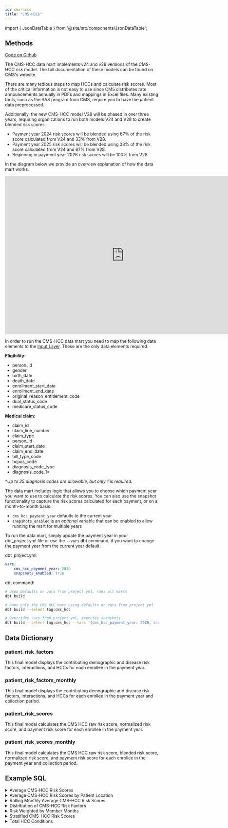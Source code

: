 ```yaml
---
id: cms-hccs
title: "CMS-HCCs"
---
```


import { JsonDataTable } from '@site/src/components/JsonDataTable';

## Methods

[Code on Github](https://github.com/tuva-health/tuva/tree/main/models/cms_hcc)

The CMS-HCC data mart implements v24 and v28 versions of the CMS-HCC risk model.  The full documentation of these models can be found on CMS's website.

There are many tedious steps to map HCCs and calculate risk scores. Most of the critical information is not easy to use since CMS distributes rate announcements annually in PDFs and mappings in Excel files. Many existing tools, such as the SAS program from CMS, require you to have the patient data preprocessed.

Additionally, the new CMS-HCC model V28 will be phased in over three years, requiring organizations to run both models V24 and V28 to create blended risk scores.

* Payment year 2024 risk scores will be blended using 67% of the risk score calculated from V24 and 33% from V28.
* Payment year 2025 risk scores will be blended using 33% of the risk score calculated from V24 and 67% from V28.
* Beginning in payment year 2026 risk scores will be 100% from V28.

In the diagram below we provide an overview explanation of how the data mart works.

<iframe width="780" height="520" src="https://miro.com/app/live-embed/uXjVNq_Lq74=/?moveToViewport=-555,-812,2164,1037&embedId=161883269913" frameborder="0" scrolling="no" allow="fullscreen; clipboard-read; clipboard-write" allowfullscreen></iframe>

In order to run the CMS-HCC data mart you need to map the following data elements to the [Input Layer](../connectors/input-layer).  These are the only data elements required.

**Eligibility:**
- person_id
- gender
- birth_date
- death_date
- enrollment_start_date
- enrollment_end_date
- original_reason_entitlement_code
- dual_status_code
- medicare_status_code 

**Medical claim:**
- claim_id
- claim_line_number
- claim_type
- person_id
- claim_start_date
- claim_end_date
- bill_type_code
- hcpcs_code
- diagnosis_code_type
- diagnosis_code_1* 

**Up to 25 diagnosis codes are allowable, but only 1 is required.*

The data mart includes logic that allows you to choose which payment year you want to use to calculate the risk scores. You can also use the snapshot functionality to capture the risk scores calculated for each payment, or on a month-to-month basis.

- `cms_hcc_payment_year` defaults to the current year
- `snapshots_enabled` is an *optional* variable that can be enabled to allow
  running the mart for multiple years

To run the data mart, simply update the payment year in your dbt_project.yml file or use the `--vars` dbt command, if you want to change the payment year from the current year default.

dbt_project.yml:

```yaml
vars:
    cms_hcc_payment_year: 2020
    snapshots_enabled: true
```

dbt command:

```bash
# Uses defaults or vars from project yml, runs all marts
dbt build

# Runs only the CMS HCC mart using defaults or vars from project yml
dbt build --select tag:cms_hcc

# Overrides vars from project yml, executes snapshots
dbt build --select tag:cms_hcc --vars '{cms_hcc_payment_year: 2020, snapshots_enabled: true}'
```

## Data Dictionary

### patient_risk_factors

This final model displays the contributing demographic and disease risk 
factors, interactions, and HCCs for each enrollee in the payment year.

<JsonDataTable  jsonPath="nodes.model\.the_tuva_project\.cms_hcc__patient_risk_factors.columns" />

### patient_risk_factors_monthly

This final model displays the contributing demographic and disease risk factors, 
interactions, and HCCs for each enrollee in the payment year and collection period.

<JsonDataTable  jsonPath="nodes.model\.the_tuva_project\.cms_hcc__patient_risk_factors_monthly.columns" />

### patient_risk_scores

This final model calculates the CMS HCC raw risk score, normalized risk score, 
and payment risk score for each enrollee in the payment year.

<JsonDataTable  jsonPath="nodes.model\.the_tuva_project\.cms_hcc__patient_risk_scores.columns" />

### patient_risk_scores_monthly

This final model calculates the CMS HCC raw risk score, blended risk score,
normalized risk score, and payment risk score for each enrollee in the 
payment year and collection period.

<JsonDataTable  jsonPath="nodes.model\.the_tuva_project\.cms_hcc__patient_risk_scores_monthly.columns" />

## Example SQL

<details>
  <summary>Average CMS-HCC Risk Scores</summary>

```sql
select
    count(distinct person_id) as patient_count
    , avg(blended_risk_score) as average_blended_risk_score
    , avg(normalized_risk_score) as average_normalized_risk_score
    , avg(payment_risk_score) as average_payment_risk_score
from cms_hcc.patient_risk_scores
```
</details>

<details>
  <summary>Average CMS-HCC Risk Scores by Patient Location</summary>

```sql
select
      patient.state
    , patient.city
    , patient.zip_code
    , avg(risk.payment_risk_score) as average_payment_risk_score
from cms_hcc.patient_risk_scores as risk
    inner join core.patient as patient
        on risk.person_id = patient.person_id
group by
      patient.state
    , patient.city
    , patient.zip_code;
```
</details>

<details>
  <summary>Rolling Monthly Average CMS-HCC Risk Scores</summary>

```sql
select
       collection_end_date
     , payment_year
     , avg(payment_risk_score) as average_payment_risk_score
from cms_hcc.patient_risk_scores_monthly
group by
      collection_start_date
    , collection_end_date
    , payment_year
order by
      collection_end_date
    , payment_year;
```
</details>

<details>
  <summary>Distribution of CMS-HCC Risk Factors</summary>

```sql
select
      risk_factor_description
    , count(*) as total
    , cast(100 * count(*)/sum(count(*)) over() as numeric(38,1)) as percent
from cms_hcc.patient_risk_factors
group by risk_factor_description
order by 2 desc
```
</details>

<details>
  <summary>Risk Weighted by Member Months</summary>

```sql
select sum(payment_risk_score_weighted_by_months) / sum(member_months) as weighted_risk_total
from cms_hcc.patient_risk_scores;
```
</details>

<details>
  <summary>Stratified CMS-HCC Risk Scores</summary>

```sql
select
      (select count(*) from cms_hcc.patient_risk_scores where payment_risk_score <= 1.00) as low_risk
    , (select count(*) from cms_hcc.patient_risk_scores where payment_risk_score = 1.00) as average_risk
    , (select count(*) from cms_hcc.patient_risk_scores where payment_risk_score > 1.00) as high_risk
    , (select avg(payment_risk_score) from cms_hcc.patient_risk_scores) as total_population_average;
```
</details>

<details>
  <summary>Total HCC Conditions</summary>

```sql
select
      risk_factor_description
    , count(*) patient_count
from cms_hcc.patient_risk_factors
where factor_type = 'Disease'
group by risk_factor_description
order by count(*) desc
```
</details>

